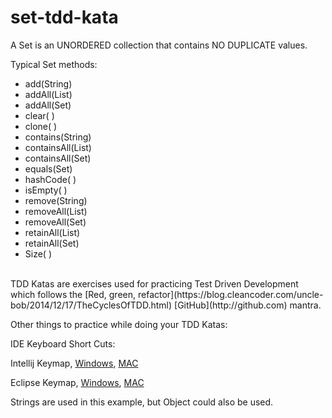 # set-tdd-kata

A Set is an UNORDERED collection that contains NO DUPLICATE values.

Typical Set methods:
<ul>
<li>add(String)</li>
<li>addAll(List<String>)</li>
<li>addAll(Set<String>)</li>
<li>clear( )</li>
<li>clone( )</li>
<li>contains(String)</li>
<li>containsAll(List<String>)</li>
<li>containsAll(Set<String>)</li>
<li>equals(Set<String>)</li>
<li>hashCode( )</li>
<li>isEmpty( )</li>
<li>remove(String)</li>
<li>removeAll(List<String>)</li>
<li>removeAll(Set<String>)</li>
<li>retainAll(List<String>)</li>
<li>retainAll(Set)</li>
<li>Size( )</li>
</ul>

<br/>
TDD Katas are exercises used for practicing Test Driven Development which follows the [Red, green, refactor](https://blog.cleancoder.com/uncle-bob/2014/12/17/TheCyclesOfTDD.html) [GitHub](http://github.com) mantra.


Other things to practice while doing your TDD Katas:

IDE Keyboard Short Cuts:

Intellij Keymap, [Windows](https://resources.jetbrains.com/assets/products/intellij-idea/IntelliJIDEA_ReferenceCard.pdf), [MAC](https://resources.jetbrains.com/assets/products/intellij-idea/IntelliJIDEA_ReferenceCard_mac.pdf)

Eclipse Keymap, [Windows](http://eclipse-tools.sourceforge.net/Keyboard_shortcuts_(3.0).pdf), [MAC](https://www.cheatography.com/ankushagarwal11/cheat-sheets/eclipse-mac-os-x/)

Strings are used in this example, but Object could also be used.
